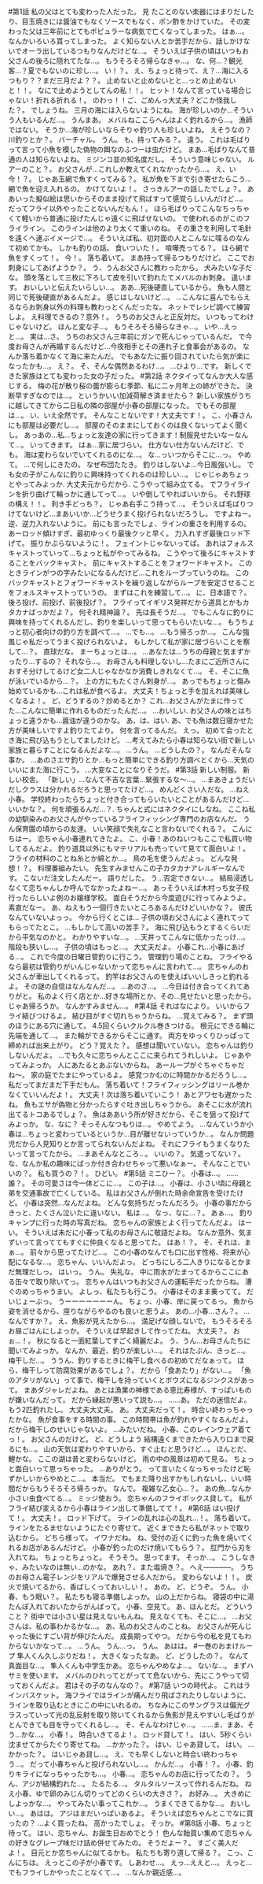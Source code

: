 #第1話
私の父はとても変わった人だった。
見 たことのない楽器にはまりだしたり、目玉焼きには醤油でもなくソースでもなく、ポン酢をかけていた。
その変わった父は三年前にとてもポピュラーな病気で亡くなってしまった。
はぁ...。
なんかいろいろ貰ってしまった。
よく知らない人とか苦手だから、話しかけないでオーラ出しているつもりなんだけどな...。
そういえば子供の頃はいつもお父さんの後ろに隠れてたな...。
もうそろそろ帰らなきゃ...。
な、何...？観光客...？夏でもないのに珍し...。
い！？。
え、ちょっと待って、え？...海に入るつもり？？まだ三月だよ？？。
止めないと止めないとと...っとめ止めないと！！。
なにで止めようとしてんの私！！。
ヒット！なんて言っている場合じゃない！折れる折れる！。
のわっ！！ご、ごめんっ大丈夫？どこか怪我した？。
でしょうね。
三月の海には入らないようにね。
海が珍しいのか...そういう人もいるんだ...。
うんまあ。
メバルねここらへんはよく釣れるから...。
漁師ではない。
そうか...海が珍しいならそりゃ釣り人も珍しいよね。
えそうなの？川釣りとか？。
バーチャル。
うん。
も、持ってみる？。
違う。
これは毛ばりって言って小魚を模した偽物の餌なのふつーは虫だけど。
まあ...毛ばりなんて普通の人は知らないよね。
ミジンコ並の知名度だし。
そういう意味じゃない。
ルアーのこと？。
お父さんが...これしか教えてくれなかったから...。
え、い今！？。
じゃあ玉網で魚すくってみる？。
私が魚を下まで引き寄せたらこう...網で魚を迎え入れるの。
かけてないよ！。
さっきルアーの話したでしょ？。
ああいった擬似絵は思いからそのまま投げて飛ばすって感覚らしいんだけど...。
だってフライ以外やったことないんだもん！。
ほら毛ばりってこんなちっちゃくて軽いから普通に投げたんじゃ遠くに飛ばせないの。
で使われるのがこのフライライン。
このラインは他のより太くて重いのね。
その重さを利用して毛針を遠くへ運ぶイメージで...。
そういえば私、初対面の人とこんなに喋るのなんて初めてかも。
しかも釣りの話。
食いついた！。
喧嘩売ってる？。
ほら網で魚をすくって！。
今！。
落ち着いて。
まあ持って帰るつもりだけど。
ここでお刺身にしてあげようか？。
う、うんお父さんに教わったから。
犬みたいな子だな。
頭を落として三枚に下ろして皮を引いて釣れたてメバルのお刺身。
違います。
おいしいと伝えたいらしい...。
ああ...死後硬直しているから。
魚も人間と同じで死後硬直があるんだよ。
感じはしないけど...。
...こんなに喜んでもらえるならお刺身以外の料理も教わっとくんだったな。
ネットでレシピ調べて練習しよ。
え料理できるの？意外！。
うちのお父さんと正反対だ。
いつもってわけじゃないけど。
ほんと変な子...。
もうそろそろ帰らなきゃ...。
いや...えっと...。
実は...さ。
うちのお父さん三年前にガンで死んじゃっているんだ。
で今度お母さんが再婚するんだけど...今夜相手とその連れ子と食事会があるの。
なんか落ち着かなくて海に来たんだ。
でもあなたに振り回されていたら気が楽になったかも...。
え？。
そ、そんな偶然あるわけ...。
...ひより...です。
新しくできた家族はとても変わった女の子だった。
#第2話
ネクタイってなんか大人な感じする。
梅の花が散り桜の蕾が膨らむ季節、私に二ヶ月年上の姉ができた。
決断早すぎなのでは...。
というかいい加減荷解き済ませたら？
新しい家族がうちに越してきてから二日私の隣の部屋が小春の部屋になった。
でもその部屋は...。
い、いえ全然です。
そんなことないです！大丈夫です！。
こ、小春さんにも部屋は必要だし...。
部屋のそのままにしておくのは良くないってよく聞くし。
あっあの...私...ちょっと友達の家に行ってきます！制服見せたいなーなんて...。
いってきます。
はぁ...家に居づらい。
仕方ない仕方ないんだけど、でも。
海は変わらないでいてくれるのにな...。
な...っいつからそこに...っ。
やめて。
...で何しにきたの。
なぜ布団たたき。
釣りはしないよ...今日風強いし。
でも女の子がこんなに釣りに興味持ってくれるのは珍しい...。
じゃじゃあちょっとやってみよっか.
大丈夫元からだから.
こうやって組み立てる。
でフライラインを折り曲げて輪っかに通してって...。
いや倒してやればいいから。
それ野球の構え！！。
利き手どっち？。
じゃあ右手こう持って...。
そういえば毛ばりつけてないけど...まあいいか...どうせうまく投げられないだろうし。
ですよねー。
逆、逆力入れないように。
前にも言ったでしょ、ラインの重さを利用するの。
あーロッド傾けすぎ、最初ゆっくり最後クッと早く。
力入れすぎ最後ロッド下げて。
振りかぶらないように！。
フェイントじゃないってば。
あれはフォルスキャストっていって...ちょっと私がやってみるね。
こうやって後ろにキャストすることをバックキャスト。
前にキャストすることをフォワードキャスト。
このときラインがつの字みたいになるんだけど...これをループっていうのね。
このバックキャストとフォワードキャストを繰り返しながらループを安定させることをフォルスキャストっていうの。
まずはこれを練習して...。
に、日本語で？。
後ろ投げ、前投げ、前後投げ？。
フライってイギリス発祥だから道具とかもカタカナばっかだよ？。
何それ精神論？。
先は長そうだ...。
でもこんなに釣りに興味を持ってくれるんだし、釣りを楽しいって思ってもらいたいな...。
もうちょっと初心者向けの釣り方を調べて...。
...でも...。
...もう帰ろっか...。
こんな強風じゃ私だってうまく投げられないよ。
もしかして私が家に居づらいことを察して...？。
直球だな。
まーちょっとは...。
...あなたは...うちの母親と気まずかったり...するの？
それなら...。
お母さんも料理しないし...たまにご近所さんにおすそ分けしてるけど女二人じゃなかなか消費しきれなくて...。
そ、そこに魚が泳いでいるから...？。
上の方にもたくさん刺身が...。
あっでもちょっと傷み始めているかも...これは私が食べるよ。
大丈夫！ちょっと手を加えれば美味しくなるよ！。
ど、どうするの？炒めるとか？
これ...お父さんがたまに作ってた...こんなに簡単に作れるものだったんだ...。
...おいしい.
お父さんの味とはちょっと違うかも...醤油が違うのかな。
あ、は、はい.
あ、でも魚は数日寝かせた方が美味しいですよ釣りたてより。
何を言ってるんだ。
えっ。
初めて会ったとき海に飛び込もうとしてましたけど。
...考えてみたら小春は知らない街で新しい家族と暮らすことになるんだよな...。
...うん。
...どうしたの？。
なんだそんな事か。
...あのさエサ釣りとか...もっと簡単にできる釣り方調べとくから...天気のいいにまた海に行こう。
...大変なことになりそうだ。
#第3話
新しい制服。
新しい校舎。
「新しい」...なんて不吉な言葉...緊張するな〜...。
...まあきょうだいだしクラスは分かれるだろうと思ってたけど...。
めんどくさい人だな。
...ねえ小春。
学校終わったらちょっと付き合ってもらいたいとことがあるんだけど...いいかな？。
何を頑張るんだ...？.
ちゃんと式にはネクタイにしなね。
ここね私の幼馴染みのお父さんがやっているフライフィッシング専門のお店なんだ。
うん保育園の頃からの友達。
いい笑顔で失礼なこと言わないでくれる？。
こんにちはー。
恋ちゃん小春連れてきたよ。
こ、小春！あのねいつもここで私買い物してるんだよ。
釣り道具以外にもマテリアルも売っていて見てて面白いよ！。
フライの材料のことね糸とか綿とか...。
鳥の毛を使うんだよっ。
どんな発想！？。
料理番組みたい。
先生すみませんこの子カタカナアレルギーなんです。
こないだ注文したんだー。
語りだした。
う...否定できない...。
結局浸透しなくて恋ちゃんしか呼んでなかったよねー...。
あっそういえば木村っち女子校行ったらしいよ例のお嬢様学校。
面白そうだから今度遊びに行ってみようよ。
素直だなー。
あ、ねえもう一個行きたいところあるんだけどいいかな？。
彼氏なんていないよっっ。
今から行くとこは...
子供の頃お父さんによく連れてってもらってたとこ。
...もしかして高いの苦手？。
海に飛び込もうとするくらいだから平気なのかと。
わかりやすいな...。
...天井ってこんなに低かったっけ...。
階段も狭いし...。
子供の頃はもっと...。
大丈夫だよ。
小春これ...小春にあげる...。
これで今度の日曜日菅釣りに行こう。
管理釣り場のことね。
フライやるなら最初は管釣りがいんじゃないかって恋ちゃんに言われて...。
恋ちゃんのお父さんが車出してくれるって。
釣竿はお父さんのを使えばいいしきっと釣れるよ。
その謎の自信はなんなんだ...。
...あのさ...。
...今日は付き合ってくれてありがと。
私のよく行く店とか...好きな場所とか、その...見せたいと思ったから。
じゃあ帰ろうか。
なんかすみません...。
#第4話
それはなにより。
いいからフライ結びつけるよ。
結び目がすぐ切れちゃうからね。
...覚えてみる？。
まず頭のほうにある穴に通して。
4.5回くらいクルクル巻きつける。
根元にできる輪に先端を通して...。
また輪ができるからそこに通す。
両方をゆっくりひっぱって締めれば出来上がり。
どう？覚えた？。
感想は聞いていない。
恋ちゃんは釣りしないんだよ。
...でも久々に恋ちゃんとここに来られてうれしいよ。
じゃあやってみよっか。
人にあたるとあぶないからね。
あーループがぐちゃぐちゃだね〜。
家の庭でたまにやっているよ。
感覚つかむのに時間かかるだろうし...。
私だってまだまだ下手だもん。
落ち着いて！フライフィッシングはリール巻かなくていいんだよ！。
大丈夫！次は落ち着いていこう！
あとアワセも遅かったね。
魚もエサが偽物と分かったらすぐ吐き出しちゃうから。
あそこに水が流れ出てるトコあるでしょ？。
魚はああいう所が好きだから、そこを狙って投げてみよっか。
な、なに？
そっそんなつもりは...。
やめてよう。
...なんていうか小春は...ちょっと変わっているというか...目が離せないっていうか...。
なんか問題児だから人見知りとか言ってられないんだよね。
それにフライもうまくなりたいって言ってたから。
...まあそんなところ...。
いいの？。
気遣ってない？。
な、なんか私の趣味にばっか付き合わせちゃって悪いなぁー。
そんなことでいいの？。
私も買うの？！。
ひどい。
#第5話
ミニひー？。
小春は…。
……誰？。
その可愛さは今一体どこに…。
この子は…。
小春は、小さい頃に母親と弟を交通事故で亡くしている。
私はお父さんが倒れた時余命宣告を受けたけど。
小春は突然…なんだよね。
どんな気持ちだったんだろう。
小春の事だからきっと、たくさん泣いたに違いない。
私は…。
なっ、なに…？。
あぁ…。
釣りキャンプに行った時の写真だね。
恋ちゃんの家族とよく行ってたんだよ。
はーい。
そういえば未だに小春って私のお母さんに敬語だよね。
なんか意外、気まずいって言っててもすぐに仲良くなると思ってた。
はあ！？。
そ、それは、まぁ…。
前々から思ってたけど…。
この小春のなんでも口に出す性格、将来が心配になるな…。
恋ちゃん、いいんだよっ。
どっちにしろ二人きりになるとかまだ無理だしっ。
はいっ。
うん。
失礼な。
中に雨水がたまってるからここにある缶々で取り除いてっ。
恋ちゃんはいつもお父さんの運転手だったからね。
漕ぐのめっちゃうまい。
よしっ、私たちも行こう。
小春はそのまま乗ってて。
だいじょーぶっ。
うーーーーーーーん。
ちょっ、小春、岸に戻ってるっ。
魚から姿を消せるから、座りながらやるのも良いと思うよ。
あの…小春…さん？。
…なんですか？。
え、魚影が見えたから…。
満足げな顔しないで。
もうそろそろお昼ごはんにしよっか。
そういえば早起きして作ってたね。
大丈夫？。
おぉ…！。
秋になると一面紅葉してすごく綺麗だよ。
う、うん…お母さんたちに聞いてみよっか。
なんか、最近、釣りが楽しい…。
それはたぶん、きっと…。
梅干しだ…。
ううん、釣りするときに梅干し食べるの初めてだなぁって。
ほら、梅干しって防腐効果があるでしょ？。
だから「食あたり」がない…。
「魚のアタリがない」って事で、梅干しを持っていくとボウズになるジンクスがあって。
まあダジャレだよね。
あとは漁業の神様である恵比寿様が、すっぱいものが嫌いなんだって。
だから縁起が悪いって説も…。
……あ。
ただの迷信だよ。
もう2匹釣れたし。
大丈夫大丈夫。
あ。
大丈夫だって！。
時合い終わっちゃったかな。
魚が食事をする時間の事。
この時間帯は魚が釣れやすくなるんだよ。
だから梅干しのせいじゃないよ。
…みたいだね。
小春、このレインウェア着てっ！。
お父さんのだけど。
ど、どうしよう
結構遠くまできたから入り口まで戻るにも…。
山の天気は変わりやすいから、すぐ止むと思うけど…。
ほんとだ、鯉かな。
ここの湖は昔と変わらないけど。
雨の中の風景は初めて見る。
ちょっと面白いって思っちゃった。
…ありがとう。
って言いたくなっちゃったけど恥ずかしいからやめとこ…。
本当だ。
でもまた降り出すかもしれないし、いい時間だからもうそろそろ帰ろっか。
なんで。
複雑な乙女心…？。
あの魚…なんか小さい虫食べてる…。
ミッジ使おう。
恋ちゃんのフライボックス貸して。
私がフライ結び変えるから小春はライン出して準備してて！。
#第6話
はい投げて！。
大丈夫！。
ロッド下げて。
ラインの乱れは心の乱れ…！。
落ち着いて。
ラインをたるませないようにたぐり寄せて。
近くまできたら私がネットで取り込むから。
どちら様って。
イワナだね。
ね、受付の近くに釣った魚を焼いてくれるお店があるんだけど。
小春が釣ったのだけ焼いてもらう？。
肛門から刃を入れてね。
ちょっとちょっと。
そうそう。
思ってます。
そっか…。
こうしなきゃ、みたいなのは無い…のかな。
あれ？、また塩焼き？。
へえ――――。
うちのお母さん電子レンジをリアルで爆発させる人だから。
変わらないよ！！。
炭火で焼いてるから、香ばしくっておいしい！。
あの。
ど、どうぞ。
うん。
小春、もう眠い？。
私たちも寝る準備しよっか。
山の上だからね。
寝袋の中に湯たんぽ入れておいたからがんばって。
小春、空見て。
あ、ほんとだ。
どういうこと？
街中では小さい星は見えないもんね。
見えなくても、そこに…。
…お父さんは、私の事わかるかな…。
あ、私のお父さんのことね。
お父さんが死んじゃった後にすごい背が伸びたんだ。
成長期ってやつ。
だから今の私を見てもわからないかなって…。
…うん。
うん…っ。
うん。
あはは。
#一巻のおまけループ
隼人くん久しぶりだね！。
大きくなったなあ。
ど、どうしたの？。
なんて真面目な...。
隼人くんも中学生かあ。
恋ちゃんやめなよ...。
ないな...。
まずハサミを使います。
メバルのひれってとがってて危ないから、先にこうやって切っておくんだよ。
君はその子のなんなの？。
#第7話
いつの時代よ。
これはラインバスケット。
海フライではラインが痛んだり飛ばされたりしないように、ラインを取り込むときにこの中にいれるの。
ちなみにこのサングラスは偏光グラスっていって光の乱反射を取り除いてくれるから魚影が見えやすいし毛ばりがとんできても目を守ってくれるし…。
そ、そんなわけじゃ…。
……ま、まあ、そう…かな…。
小春！。
時合いきてるよ！。
ロッド貸して！。
はい、5秒くらい沈ませてからたぐり寄せてね。
…かかった？。
はい、じゃあ貸して。
はい。
…かかった？。
はいじゃあ貸し…。
え、でも早くしないと時合い終わっちゃう…。
だって小春ちゃんと投げられないし…。
かんだ…。
小春！？。
小春、釣りキライになっちゃったかも…。
小春…。
恋ちゃんのお店に行ってたの？。
うん、アジが結構釣れた…。
たるたる…。
タルタルソースって作れるんだね。
ねえ小春、ゆで卵のみじん切りってどのくらいの大きさ？。
お好み…。
大きめにしよっかな…。
やってみたい事ってこれか…。
うまくできてるかな…。
おいしい…。
あはは。
アジはまだいっぱいあるよ。
そういえば恋ちゃんとこでなに買ったの？
…よく買ったね。
高かったでしょ。
そっか。
#第8話
小春、ちょっと待って。
はい、恋ちゃん、お誕生日おめでとう！
色んな飴買い集めて恋ちゃんの好きなグレープ味だけ詰め併せてみたの。
そうだよー？。
すごく美人だよ！。
目元とか恋ちゃんに似てるかも。
私たちも寄り道して帰る？。
こっ、こんにちは。
えっとこの子が小春です。
しあわせ…。
えっ…ええと…。
えっと…でもフライしかやったことなくて…。
…なんか親近感…。
